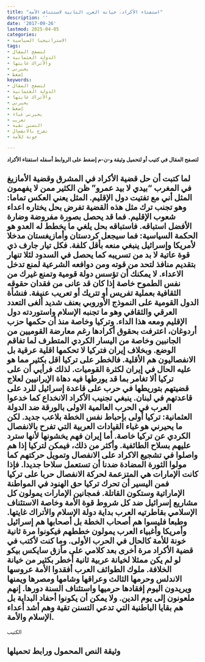 ```yaml
---
title: "استفتاء الأكراد، خيانة العرب الثانية لاستئناف الأمة"
description: ''
date: '2017-09-26'
lastmod: 2025-04-05
categories:
- الاستراتيجيا السياسية
tags:
- لتصفح المقال
- الدولة العثمانية
- والأتراك غايتها
- يحيرني
- إضغط
keywords:
- لتصفح المقال
- الدولة العثمانية
- والأتراك غايتها
- يحيرني
- إضغط
- يحيرني غباء
- تعريب
- التسنن تقية
- تفرح بالانفصال
- خونة للأمة

---
```

**لتصفح المقال في كتيب أو لتحميل وثيقة و-ن-م إضغط على الروابط أسفله** **استفتاء الأكراد**

## **لما كتبت أن حل قضية الأكراد في المشرق وقضية الأمازيغ في المغرب “بيدي لا بيد عمرو” ظن الكثير ممن لا يفهمون المثل أني مع تفتيت دول الإقليم. المثل يعني العكس تماما: وهو تجنب ترك مثل هذه القضية تفرض بحل يختاره اعداء شعوب الإقليم. فما قد يحصل بصورة مفروضة وضارة الأفضل استباقه. فاستباقه بحل يلغي ما يخطط له العدو هو الحكمة السياسية: فما سيجعل كردستان وأمازيغستان مدخلا لأمريكا وإسرائيل ينبغي منعه بأقل كلفة. فكل تيار جارف ذي قوة عاتية لا بد من تسريبه كما يحصل في السدود لئلا تنهار بتقديم منافذ لتحد من قوته ومن دوافعه الشرعية لمنع تدخل الاعداء. لا يمكنك أن تؤسس دولة قومية وتمنع غيرك من نفس الطموح خاصة إذا كان قد عانى من فقدان حقوقه الثقافية بعملية تفريس أو تتريك أو تعريب عنيفة. فنشأة الدول القومية على النموذج الأوروبي بعنف شديد ألغى التعدد العرقي والثقافي وهو ما تجنبه الإسلام واستوردته دول الإقليم ومعه هذا الداء. وتركيا وخاصة منذ أن حكمها حزب أردوغان، اعترفت بحقوق أكرادها رغم معارضة القوميين من الجانبين وخاصة من اليسار الكردي المتطرف لما تفاقم الوضع. وبخلاف إيران فتركيا لا تحكمها اقلية عرقية بل الانفصاليون هم الأقلية. فالخطر على تركيا اقل بكثير مما هو عليه الحال في إيران لكثرة القوميات. لذلك فرأيي أن على تركيا ألا تغامر بما قد يورطها فيه دهاة الإيرانيين لعلاج قضيتهم بتوريطها في حرب على قاعدة إسرائيل للرد على قاعدتهم في لبنان. ينبغي تجنيب الأكراد الانخداع كما خدعوا العرب في الحرب العالمية الاولى بالورقة ضد الدولة العثمانية: تركيا أولى بإحباط نفس الخطة بلاعب جديد. لكن ما يحيرني هو غباء القيادات العربية التي تفرح بالانفصال الكردي عن تركيا خاصة. أما إيران فهم يخشونها لأنها سترد عليهم بسلاح الطائفية. وأكثر من ذلك، فيمكن لتركيا إذا هم واصلوا في تشجيع الاكراد على الانفصال وتمويل حركتهم كما مولوا الثورة المضادة ضدنا أن تستعمل سلاحا جديدا. فإذا كانت الإمارات هي المتزعمة لحركة الانفصال حربا على تركيا فمن اليسير أن تحرك تركيا حق الهنود في المواطنة الإماراتية وستكون القاتلة. فمجانين الإمارات يمولون كل مشاريع إسرائيل ضد كل شروط قوة الأمة وخاصة الاستئناف الإسلامي بقاطرتيه العرب بداية دولة الإسلام والأتراك غايتها. وطبعا فليسوا هم أصحاب الخطة بل أصحابها هم إسرائيل وأمريكا وأغبياء العرب يمولون خططهم فيكونوا مرة ثانية خونة للأمة كالحال في الحرب الأولى. وما كنت لأكتب في قضية الأكراد مرة أخرى بعد كلامي على مأزق سايكس بيكو لو لم يكن ممثلا لخيانة عربية ثانية أخطر بكثير من خيانة الخلافة. ملوك الطوائف العرب أفقدوا الأمة عروسها الاندلس وحرمها الثالث وعراقها وشامها ومصرها ويمنها ويريدون اليوم إفقادها حرميها واستئناف السنة دورها. إنهم ملعونون إلى يوم الدين. ولا يمكن أن يكونوا أحفاد البداية بل هم بقايا الباطنية التي تدعي التسنن تقية وهم أشد أعداء الإسلام والأمة.**

الكتيب

## وثيقة النص المحمول ورابط تحميلها

###

